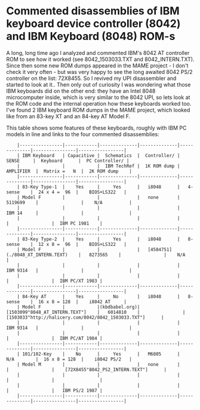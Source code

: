 # Commented disassemblies of IBM keyboard device controller (8042) and IBM Keyboard (8048) ROM-s

A long, long time ago I analyzed and commented IBM's 8042 AT controller ROM to see how it worked (see 8042_1503033.TXT and 8042_INTERN.TXT). Since then some new ROM dumps appeared in the MAME project - I don't check it very often - but was very happy to see the long awaited 8042 PS/2 controller on the list: 72X8455. So I revived my UPI disassembler and started to look at it.. Then only out of curiosity I was wondering what those IBM keyboards did on the other end: they have an Intel 8048 microcomputer inside, which is very similar to the 8042 UPI, so lets look at the ROM code and the internal operation how these keyboards worked too. I've found 2 IBM keyboard ROM dumps in the MAME project, which looked like from an 83-key XT and an 84-key AT Model F. 

This table shows some features of these keyboards, roughly with IBM PC models in line and links to the four commented disassemblies: 

		|----------------|------------|--------------|--------------|--------------|----------------|-----------------|
		| IBM Keyboard   | Capacitive |  Schematics  |  Controller/ |    SENSE     |  Keyboard      |  PC Controller/ |
		|                |            |  IBM TechRef |  1K ROM dump |   AMPLIFIER  |  Matrix =   N  |  2K ROM dump    |
		|----------------|------------|--------------|--------------|--------------|----------------|-----------------|
		| 83-Key Type-1  |    Yes     |     Yes      |   i8048      |   4-sense    |  24 x 4 =  96  |    BIOS+LS322   |
		| Model F        |            |              |   none       |   5119699    |                |    N/A          |
		|                |            |              |              |   IBM 14     |                |                 |
		|                |            |              |              |              |                |  IBM PC 1981    |
		|----------------|------------|--------------|--------------|--------------|----------------|-----------------|
		| 83-Key Type-2  |    Yes     |     Yes      |   i8048      |   8-sense    |  12 x 8 =  96  |    BIOS+LS322   |
		| Model F        |            |              |   [4584751](./8048_XT_INTERN.TEXT)    |   8273565    |                |    N/A          |
		|                |            |              |              |   IBM 9314   |                |                 |
		|                |            |              |              |              |                |  IBM PC/XT 1983 |
		|----------------|------------|--------------|--------------|--------------|----------------|-----------------|
		| 84-Key AT      |    Yes     |     No       |   i8048      |   8-sense    |  16 x 8 = 128  |    i8042 AT     |
		| Model F        |            |(kbdbabel.org)|   [1503099"8048_AT_INTERN.TEXT"]    |   6014810    |                |    [1503033"http://halicery.com/8042/8042_1503033.TXT"]      |
		|                |            |              |              |   IBM 9314   |                |                 |
		|                |            |              |              |              |                |  IBM PC/AT 1984 |
		|----------------|------------|--------------|--------------|--------------|----------------|-----------------|
		| 101/102-Key    |    No      |     Yes      |   M6805      |   N/A        |  16 x 8 = 128  |    i8042 PS/2   |
		| Model M        |            |              |   none       |              |                |    [72X8455"8042_PS2_INTERN.TEXT"]      |
		|                |            |              |              |              |                |                 |
		|                |            |              |              |              |                |   IBM PS/2 1987 |
		|----------------|------------|--------------|--------------|--------------|----------------|-----------------|


